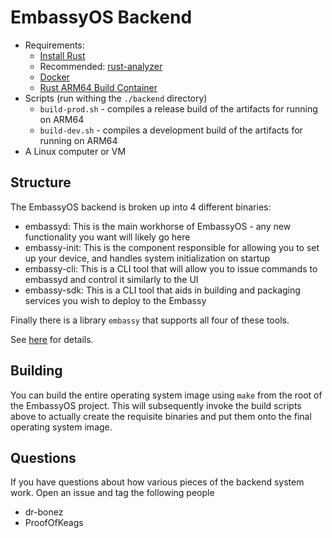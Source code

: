 # EmbassyOS Backend

- Requirements:
  - [Install Rust](https://rustup.rs)
  - Recommended: [rust-analyzer](https://rust-analyzer.github.io/)
  - [Docker](https://docs.docker.com/get-docker/)
  - [Rust ARM64 Build Container](https://github.com/Start9Labs/rust-arm-builder)
- Scripts (run withing the `./backend` directory)
  - `build-prod.sh` - compiles a release build of the artifacts for running on ARM64
  - `build-dev.sh` - compiles a development build of the artifacts for running on ARM64
- A Linux computer or VM

## Structure

The EmbassyOS backend is broken up into 4 different binaries:

- embassyd: This is the main workhorse of EmbassyOS - any new functionality you want will likely go here
- embassy-init: This is the component responsible for allowing you to set up your device, and handles system initialization on startup
- embassy-cli: This is a CLI tool that will allow you to issue commands to embassyd and control it similarly to the UI
- embassy-sdk: This is a CLI tool that aids in building and packaging services you wish to deploy to the Embassy

Finally there is a library `embassy` that supports all four of these tools.

See [here](/backend/Cargo.toml) for details.

## Building

You can build the entire operating system image using `make` from the root of the EmbassyOS project. This will subsequently invoke the build scripts above to actually create the requisite binaries and put them onto the final operating system image.

## Questions

If you have questions about how various pieces of the backend system work. Open an issue and tag the following people

- dr-bonez
- ProofOfKeags
